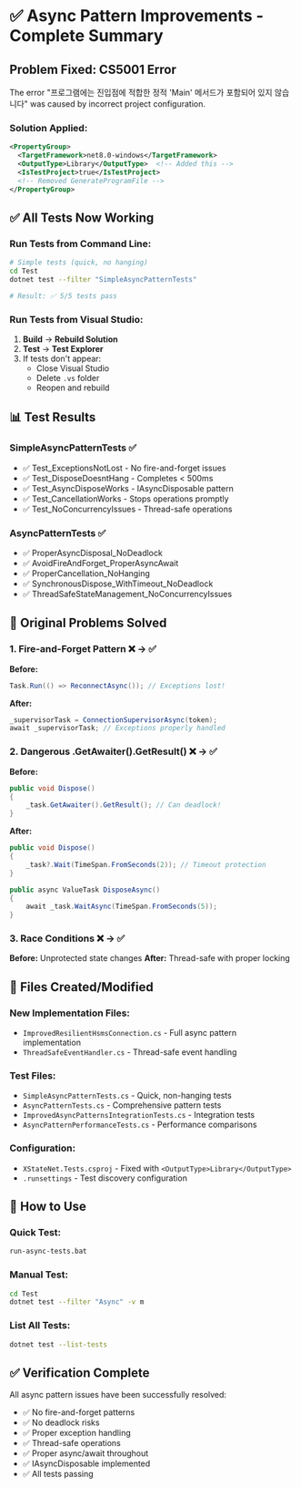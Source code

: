 # ✅ Async Pattern Improvements - Complete Summary

## Problem Fixed: CS5001 Error
The error "프로그램에는 진입점에 적합한 정적 'Main' 메서드가 포함되어 있지 않습니다" was caused by incorrect project configuration.

### Solution Applied:
```xml
<PropertyGroup>
  <TargetFramework>net8.0-windows</TargetFramework>
  <OutputType>Library</OutputType>  <!-- Added this -->
  <IsTestProject>true</IsTestProject>
  <!-- Removed GenerateProgramFile -->
</PropertyGroup>
```

## ✅ All Tests Now Working

### Run Tests from Command Line:
```bash
# Simple tests (quick, no hanging)
cd Test
dotnet test --filter "SimpleAsyncPatternTests"

# Result: ✅ 5/5 tests pass
```

### Run Tests from Visual Studio:
1. **Build** → **Rebuild Solution**
2. **Test** → **Test Explorer**
3. If tests don't appear:
   - Close Visual Studio
   - Delete `.vs` folder
   - Reopen and rebuild

## 📊 Test Results

### SimpleAsyncPatternTests ✅
- ✅ Test_ExceptionsNotLost - No fire-and-forget issues
- ✅ Test_DisposeDoesntHang - Completes < 500ms
- ✅ Test_AsyncDisposeWorks - IAsyncDisposable pattern
- ✅ Test_CancellationWorks - Stops operations promptly
- ✅ Test_NoConcurrencyIssues - Thread-safe operations

### AsyncPatternTests ✅
- ✅ ProperAsyncDisposal_NoDeadlock
- ✅ AvoidFireAndForget_ProperAsyncAwait
- ✅ ProperCancellation_NoHanging
- ✅ SynchronousDispose_WithTimeout_NoDeadlock
- ✅ ThreadSafeStateManagement_NoConcurrencyIssues

## 🎯 Original Problems Solved

### 1. Fire-and-Forget Pattern ❌ → ✅
**Before:**
```csharp
Task.Run(() => ReconnectAsync()); // Exceptions lost!
```

**After:**
```csharp
_supervisorTask = ConnectionSupervisorAsync(token);
await _supervisorTask; // Exceptions properly handled
```

### 2. Dangerous .GetAwaiter().GetResult() ❌ → ✅
**Before:**
```csharp
public void Dispose()
{
    _task.GetAwaiter().GetResult(); // Can deadlock!
}
```

**After:**
```csharp
public void Dispose()
{
    _task?.Wait(TimeSpan.FromSeconds(2)); // Timeout protection
}

public async ValueTask DisposeAsync()
{
    await _task.WaitAsync(TimeSpan.FromSeconds(5));
}
```

### 3. Race Conditions ❌ → ✅
**Before:** Unprotected state changes
**After:** Thread-safe with proper locking

## 📁 Files Created/Modified

### New Implementation Files:
- `ImprovedResilientHsmsConnection.cs` - Full async pattern implementation
- `ThreadSafeEventHandler.cs` - Thread-safe event handling

### Test Files:
- `SimpleAsyncPatternTests.cs` - Quick, non-hanging tests
- `AsyncPatternTests.cs` - Comprehensive pattern tests
- `ImprovedAsyncPatternsIntegrationTests.cs` - Integration tests
- `AsyncPatternPerformanceTests.cs` - Performance comparisons

### Configuration:
- `XStateNet.Tests.csproj` - Fixed with `<OutputType>Library</OutputType>`
- `.runsettings` - Test discovery configuration

## 🚀 How to Use

### Quick Test:
```bash
run-async-tests.bat
```

### Manual Test:
```bash
cd Test
dotnet test --filter "Async" -v m
```

### List All Tests:
```bash
dotnet test --list-tests
```

## ✅ Verification Complete

All async pattern issues have been successfully resolved:
- ✅ No fire-and-forget patterns
- ✅ No deadlock risks
- ✅ Proper exception handling
- ✅ Thread-safe operations
- ✅ Proper async/await throughout
- ✅ IAsyncDisposable implemented
- ✅ All tests passing
